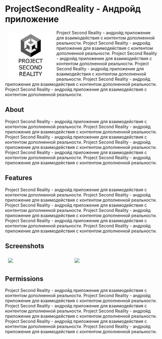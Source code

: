 # ProjectSecondReality - Андройд приложение 


<img src="/Readme/logo.png" align="left"
width="150" hspace="10" vspace="10">

Project Second Reality - андройд приложение для взаимодействия с контентом дополненной реальности. Project Second Reality - андройд приложение для взаимодействия с контентом дополненной реальности. Project Second Reality - андройд приложение для взаимодействия с контентом дополненной реальности. Project Second Reality - андройд приложение для взаимодействия с контентом дополненной реальности. Project Second Reality - андройд приложение для взаимодействия с контентом дополненной реальности. Project Second Reality - андройд приложение для взаимодействия с контентом дополненной реальности. 



## About
Project Second Reality - андройд приложение для взаимодействия с контентом дополненной реальности. Project Second Reality - андройд приложение для взаимодействия с контентом дополненной реальности. Project Second Reality - андройд приложение для взаимодействия с контентом дополненной реальности. Project Second Reality - андройд приложение для взаимодействия с контентом дополненной реальности. Project Second Reality - андройд приложение для взаимодействия с контентом дополненной реальности. Project Second Reality - андройд приложение для взаимодействия с контентом дополненной реальности. 


## Features
Project Second Reality - андройд приложение для взаимодействия с контентом дополненной реальности. Project Second Reality - андройд приложение для взаимодействия с контентом дополненной реальности. Project Second Reality - андройд приложение для взаимодействия с контентом дополненной реальности. Project Second Reality - андройд приложение для взаимодействия с контентом дополненной реальности. Project Second Reality - андройд приложение для взаимодействия с контентом дополненной реальности. Project Second Reality - андройд приложение для взаимодействия с контентом дополненной реальности. 


## Screenshots

[<img src="/readme/Wallabag%20Reading%20List.png" align="left"
width="200"
    hspace="10" vspace="10">](/readme/Wallabag%20Reading%20List.png)
[<img src="/readme/Wallabag%20Article%20View.png" align="center"
width="200"
    hspace="10" vspace="10">](/readme/Wallabag%20Article%20View.png)

## Permissions
Project Second Reality - андройд приложение для взаимодействия с контентом дополненной реальности. Project Second Reality - андройд приложение для взаимодействия с контентом дополненной реальности. Project Second Reality - андройд приложение для взаимодействия с контентом дополненной реальности. Project Second Reality - андройд приложение для взаимодействия с контентом дополненной реальности. Project Second Reality - андройд приложение для взаимодействия с контентом дополненной реальности. Project Second Reality - андройд приложение для взаимодействия с контентом дополненной реальности. 
